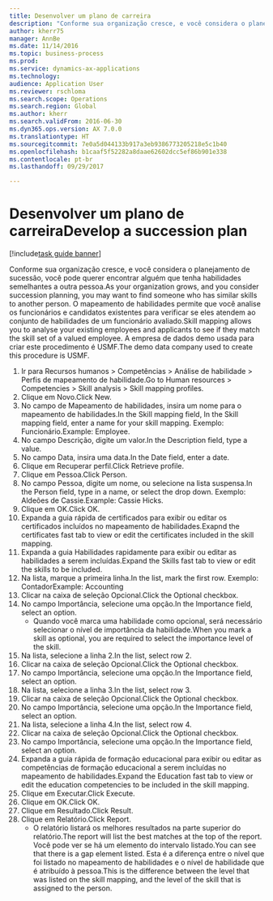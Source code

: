 ```yaml
--- 
title: Desenvolver um plano de carreira
description: "Conforme sua organização cresce, e você considera o planejamento de sucessão, você pode querer encontrar alguém que tenha habilidades semelhantes a outra pessoa."
author: kherr75
manager: AnnBe
ms.date: 11/14/2016
ms.topic: business-process
ms.prod: 
ms.service: dynamics-ax-applications
ms.technology: 
audience: Application User
ms.reviewer: rschloma
ms.search.scope: Operations
ms.search.region: Global
ms.author: kherr
ms.search.validFrom: 2016-06-30
ms.dyn365.ops.version: AX 7.0.0
ms.translationtype: HT
ms.sourcegitcommit: 7e0a5d044133b917a3eb9386773205218e5c1b40
ms.openlocfilehash: b1caaf5f52282a8daae62602dcc5ef86b901e338
ms.contentlocale: pt-br
ms.lasthandoff: 09/29/2017

---
```

# <a name="develop-a-succession-plan"></a><span data-ttu-id="c4a84-103">Desenvolver um plano de carreira</span><span class="sxs-lookup"><span data-stu-id="c4a84-103">Develop a succession plan</span></span>

[!include[task guide banner](../../includes/task-guide-banner.md)]

<span data-ttu-id="c4a84-104">Conforme sua organização cresce, e você considera o planejamento de sucessão, você pode querer encontrar alguém que tenha habilidades semelhantes a outra pessoa.</span><span class="sxs-lookup"><span data-stu-id="c4a84-104">As your organization grows, and you consider succession planning, you may want to find someone who has similar skills to another person.</span></span>  <span data-ttu-id="c4a84-105">O mapeamento de habilidades permite que você analise os funcionários e candidatos existentes para verificar se eles atendem ao conjunto de habilidades de um funcionário avaliado.</span><span class="sxs-lookup"><span data-stu-id="c4a84-105">Skill mapping allows you to analyse your existing employees and applicants to see if they match the skill set of a valued employee.</span></span> <span data-ttu-id="c4a84-106">A empresa de dados demo usada para criar este procedimento é USMF.</span><span class="sxs-lookup"><span data-stu-id="c4a84-106">The demo data company used to create this procedure is USMF.</span></span>

1. <span data-ttu-id="c4a84-107">Ir para Recursos humanos > Competências > Análise de habilidade > Perfis de mapeamento de habilidade.</span><span class="sxs-lookup"><span data-stu-id="c4a84-107">Go to Human resources > Competencies > Skill analysis > Skill mapping profiles.</span></span>
2. <span data-ttu-id="c4a84-108">Clique em Novo.</span><span class="sxs-lookup"><span data-stu-id="c4a84-108">Click New.</span></span>
3. <span data-ttu-id="c4a84-109">No campo de Mapeamento de habilidades, insira um nome para o mapeamento de habilidades.</span><span class="sxs-lookup"><span data-stu-id="c4a84-109">In the Skill mapping field, In the Skill mapping field, enter a name for your skill mapping.</span></span>  <span data-ttu-id="c4a84-110">Exemplo: Funcionário.</span><span class="sxs-lookup"><span data-stu-id="c4a84-110">Example: Employee.</span></span>
4. <span data-ttu-id="c4a84-111">No campo Descrição, digite um valor.</span><span class="sxs-lookup"><span data-stu-id="c4a84-111">In the Description field, type a value.</span></span>
5. <span data-ttu-id="c4a84-112">No campo Data, insira uma data.</span><span class="sxs-lookup"><span data-stu-id="c4a84-112">In the Date field, enter a date.</span></span>
6. <span data-ttu-id="c4a84-113">Clique em Recuperar perfil.</span><span class="sxs-lookup"><span data-stu-id="c4a84-113">Click Retrieve profile.</span></span>
7. <span data-ttu-id="c4a84-114">Clique em Pessoa.</span><span class="sxs-lookup"><span data-stu-id="c4a84-114">Click Person.</span></span>
8. <span data-ttu-id="c4a84-115">No campo Pessoa, digite um nome, ou selecione na lista suspensa.</span><span class="sxs-lookup"><span data-stu-id="c4a84-115">In the Person field, type in a name, or select the drop down.</span></span>  <span data-ttu-id="c4a84-116">Exemplo: Aldeões de Cassie.</span><span class="sxs-lookup"><span data-stu-id="c4a84-116">Example: Cassie Hicks.</span></span>
9. <span data-ttu-id="c4a84-117">Clique em OK.</span><span class="sxs-lookup"><span data-stu-id="c4a84-117">Click OK.</span></span>
10. <span data-ttu-id="c4a84-118">Expanda a guia rápida de certificados para exibir ou editar os certificados incluídos no mapeamento de habilidades.</span><span class="sxs-lookup"><span data-stu-id="c4a84-118">Exapnd the certificates fast tab to view or edit the certificates included in the skill mapping.</span></span>
11. <span data-ttu-id="c4a84-119">Expanda a guia Habilidades rapidamente para exibir ou editar as habilidades a serem incluídas.</span><span class="sxs-lookup"><span data-stu-id="c4a84-119">Expand the Skills fast tab to view or edit the skills to be included.</span></span>
12. <span data-ttu-id="c4a84-120">Na lista, marque a primeira linha.</span><span class="sxs-lookup"><span data-stu-id="c4a84-120">In the list, mark the first row.</span></span>  <span data-ttu-id="c4a84-121">Exemplo: Contador</span><span class="sxs-lookup"><span data-stu-id="c4a84-121">Example:  Accounting</span></span>
13. <span data-ttu-id="c4a84-122">Clicar na caixa de seleção Opcional.</span><span class="sxs-lookup"><span data-stu-id="c4a84-122">Click the Optional checkbox.</span></span>
14. <span data-ttu-id="c4a84-123">No campo Importância, selecione uma opção.</span><span class="sxs-lookup"><span data-stu-id="c4a84-123">In the Importance field, select an option.</span></span>
    * <span data-ttu-id="c4a84-124">Quando você marca uma habilidade como opcional, será necessário selecionar o nível de importância da habilidade.</span><span class="sxs-lookup"><span data-stu-id="c4a84-124">When you mark a skill as optional, you are required to select the importance level of the skill.</span></span>  
15. <span data-ttu-id="c4a84-125">Na lista, selecione a linha 2.</span><span class="sxs-lookup"><span data-stu-id="c4a84-125">In the list, select row 2.</span></span>
16. <span data-ttu-id="c4a84-126">Clicar na caixa de seleção Opcional.</span><span class="sxs-lookup"><span data-stu-id="c4a84-126">Click the Optional checkbox.</span></span>
17. <span data-ttu-id="c4a84-127">No campo Importância, selecione uma opção.</span><span class="sxs-lookup"><span data-stu-id="c4a84-127">In the Importance field, select an option.</span></span>
18. <span data-ttu-id="c4a84-128">Na lista, selecione a linha 3.</span><span class="sxs-lookup"><span data-stu-id="c4a84-128">In the list, select row 3.</span></span>
19. <span data-ttu-id="c4a84-129">Clicar na caixa de seleção Opcional.</span><span class="sxs-lookup"><span data-stu-id="c4a84-129">Click the Optional checkbox.</span></span>
20. <span data-ttu-id="c4a84-130">No campo Importância, selecione uma opção.</span><span class="sxs-lookup"><span data-stu-id="c4a84-130">In the Importance field, select an option.</span></span>
21. <span data-ttu-id="c4a84-131">Na lista, selecione a linha 4.</span><span class="sxs-lookup"><span data-stu-id="c4a84-131">In the list, select row 4.</span></span>
22. <span data-ttu-id="c4a84-132">Clicar na caixa de seleção Opcional.</span><span class="sxs-lookup"><span data-stu-id="c4a84-132">Click the Optional checkbox.</span></span>
23. <span data-ttu-id="c4a84-133">No campo Importância, selecione uma opção.</span><span class="sxs-lookup"><span data-stu-id="c4a84-133">In the Importance field, select an option.</span></span>
24. <span data-ttu-id="c4a84-134">Expanda a guia rápida de formação educacional para exibir ou editar as competências de formação educacional a serem incluídas no mapeamento de habilidades.</span><span class="sxs-lookup"><span data-stu-id="c4a84-134">Expand the Education fast tab to view or edit the education competencies to be included in the skill mapping.</span></span>
25. <span data-ttu-id="c4a84-135">Clique em Executar.</span><span class="sxs-lookup"><span data-stu-id="c4a84-135">Click Execute.</span></span>
26. <span data-ttu-id="c4a84-136">Clique em OK.</span><span class="sxs-lookup"><span data-stu-id="c4a84-136">Click OK.</span></span>
27. <span data-ttu-id="c4a84-137">Clique em Resultado.</span><span class="sxs-lookup"><span data-stu-id="c4a84-137">Click Result.</span></span>
28. <span data-ttu-id="c4a84-138">Clique em Relatório.</span><span class="sxs-lookup"><span data-stu-id="c4a84-138">Click Report.</span></span>
    * <span data-ttu-id="c4a84-139">O relatório listará os melhores resultados na parte superior do relatório.</span><span class="sxs-lookup"><span data-stu-id="c4a84-139">The report will list the best matches at the top of the report.</span></span>  <span data-ttu-id="c4a84-140">Você pode ver se há um elemento do intervalo listado.</span><span class="sxs-lookup"><span data-stu-id="c4a84-140">You can see that there is a gap element listed.</span></span>  <span data-ttu-id="c4a84-141">Esta é a diferença entre o nível que foi listado no mapeamento de habilidades e o nível de habilidade que é atribuído à pessoa.</span><span class="sxs-lookup"><span data-stu-id="c4a84-141">This is the difference between the level that was listed on the skill mapping, and the level of the skill that is assigned to the person.</span></span>  


